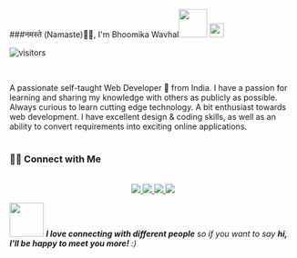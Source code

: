 <link
    rel="stylesheet"
    href="https://cdnjs.cloudflare.com/ajax/libs/animate.css/4.0.0/animate.min.css"
/>

###नमस्ते (Namaste)🙏🏻, I'm Bhoomika Wavhal<img src="https://media.giphy.com/media/mGcNjsfWAjY5AEZNw6/giphy.gif" width="50"> <img src="https://media.giphy.com/media/hvRJCLFzcasrR4ia7z/giphy.gif" width="25px">

![visitors](https://visitor-badge.glitch.me/badge?page_id=wbhoomika.wbhoomika)

<br />

A passionate self-taught Web Developer 🚀 from India. I have a passion for learning and sharing my knowledge with others as publicly as possible. Always curious to learn cutting edge technology. A bit enthusiast towards web development. I have excellent design & coding skills, as well as an ability to convert requirements into exciting online applications. 

<h1 align="center">
<h3> 🤝🏻 Connect with Me </h3>

<p align="center">
  <br/>
  <a href="https://www.linkedin.com/in/bhoomikawavhal">
    <img src="https://img.shields.io/badge/LinkedIn-%230077B5.svg?&style=flat-square&logo=linkedin&logoColor=white">
  </a>
  
  <a href="https://www.youtube.com/channel/UClqJVGYlpIqTuGPM5sxU0Vg">
    <img src="https://img.shields.io/badge/YouTube-%230A0A0A.svg?&style=flat-square&logo=youtube&logoColor=white">  
  </a>
 
   <a href="https://github.com/wbhoomika">
    <img src="https://img.shields.io/badge/Github-%230A0A0A.svg?&style=flat-square&logo=Github&logoColor=white">  
  </a>
 
  <a href="https://twitter.com/wbhoomika">
    <img src="https://img.shields.io/badge/twitter-%230077D4.svg?&style=flat-square&logo=twitter&logoColor=white">
  </a>
</p>
</h1>

<img src="https://media.giphy.com/media/LnQjpWaON8nhr21vNW/giphy.gif" width="60"> <em><b>I love connecting with different people</b> so if you want to say <b>hi, I'll be happy to meet you more!</b> :)</em>
